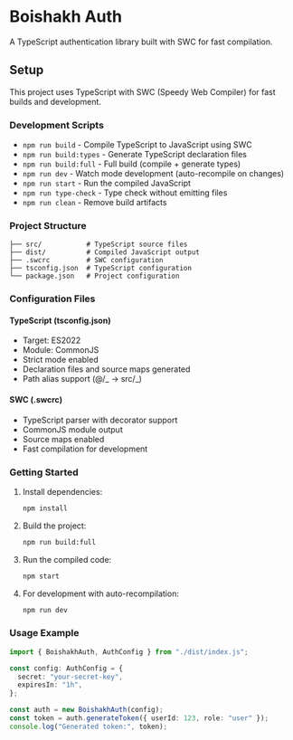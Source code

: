 # Boishakh Auth

A TypeScript authentication library built with SWC for fast compilation.

## Setup

This project uses TypeScript with SWC (Speedy Web Compiler) for fast builds and development.

### Development Scripts

- `npm run build` - Compile TypeScript to JavaScript using SWC
- `npm run build:types` - Generate TypeScript declaration files
- `npm run build:full` - Full build (compile + generate types)
- `npm run dev` - Watch mode development (auto-recompile on changes)
- `npm run start` - Run the compiled JavaScript
- `npm run type-check` - Type check without emitting files
- `npm run clean` - Remove build artifacts

### Project Structure

```
├── src/           # TypeScript source files
├── dist/          # Compiled JavaScript output
├── .swcrc         # SWC configuration
├── tsconfig.json  # TypeScript configuration
└── package.json   # Project configuration
```

### Configuration Files

#### TypeScript (tsconfig.json)

- Target: ES2022
- Module: CommonJS
- Strict mode enabled
- Declaration files and source maps generated
- Path alias support (@/_ -> src/_)

#### SWC (.swcrc)

- TypeScript parser with decorator support
- CommonJS module output
- Source maps enabled
- Fast compilation for development

### Getting Started

1. Install dependencies:

   ```bash
   npm install
   ```

2. Build the project:

   ```bash
   npm run build:full
   ```

3. Run the compiled code:

   ```bash
   npm start
   ```

4. For development with auto-recompilation:
   ```bash
   npm run dev
   ```

### Usage Example

```typescript
import { BoishakhAuth, AuthConfig } from "./dist/index.js";

const config: AuthConfig = {
  secret: "your-secret-key",
  expiresIn: "1h",
};

const auth = new BoishakhAuth(config);
const token = auth.generateToken({ userId: 123, role: "user" });
console.log("Generated token:", token);
```
